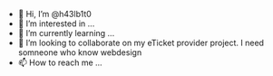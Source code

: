 - 👋 Hi, I’m @h43lb1t0
- 👀 I’m interested in ...
- 🌱 I’m currently learning ...
- 💞️ I’m looking to collaborate on my eTicket provider project. I need somneone who know webdesign
- 📫 How to reach me ...

<!---
h43lb1t0/h43lb1t0 is a ✨ special ✨ repository because its `README.md` (this file) appears on your GitHub profile.
You can click the Preview link to take a look at your changes.
--->
